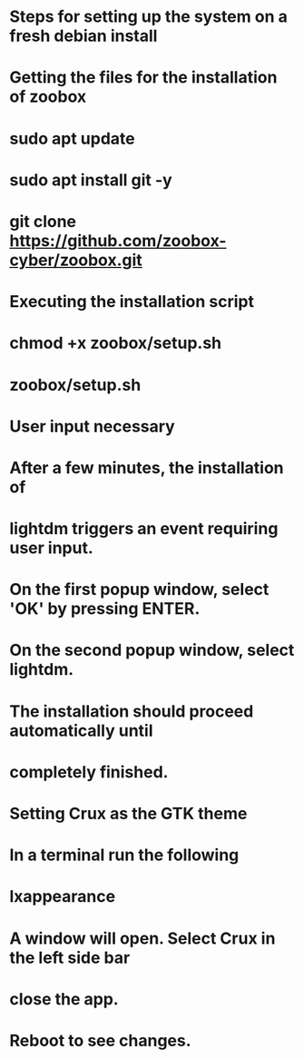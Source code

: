 # Steps for setting up the system on a fresh debian install
# 
#   Getting the files for the installation of zoobox
#     sudo apt update
#     sudo apt install git -y
#     git clone https://github.com/zoobox-cyber/zoobox.git
# 
#   Executing the installation script
#     chmod +x zoobox/setup.sh
#     zoobox/setup.sh
# 
#   User input necessary
#     After a few minutes, the installation of
#     lightdm triggers an event requiring user input.
#     On the first popup window, select 'OK' by pressing ENTER.
#     On the second popup window, select lightdm.
#     The installation should proceed automatically until
#     completely finished.
# 
#   Setting Crux as the GTK theme
#     In a terminal run the following
#       lxappearance   
#     A window will open. Select Crux in the left side bar
#     close the app.
# 
# Reboot to see changes.
# 
# 
# 
# 
 


